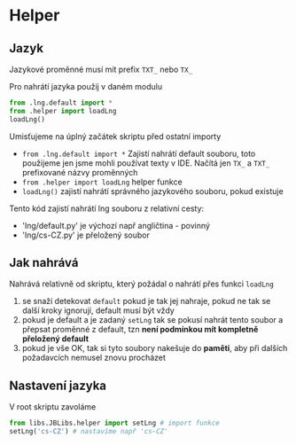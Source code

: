 # Helper
<!-- cspell:ignore nakešuje -->
## Jazyk

Jazykové proměnné musí mít prefix `TXT_` nebo `TX_`

Pro nahrátí jazyka použij v daném modulu

```py
from .lng.default import * 
from .helper import loadLng
loadLng()
```

Umisťujeme na úplný začátek skriptu před ostatní importy

- `from .lng.default import *` Zajistí nahrátí default souboru, toto použijeme jen jsme mohli používat texty v IDE. Načítá jen `TX_` a `TXT_` prefixované názvy proměnných
- `from .helper import loadLng` helper funkce
- `loadLng()` zajistí nahrátí správného jazykového souboru, pokud existuje

Tento kód zajistí nahrátí lng souboru z relativní cesty:

- 'lng/default.py' je výchozí např angličtina - povinný
- 'lng/cs-CZ.py' je přeložený soubor

## Jak nahrává

Nahrává relativně od skriptu, který požádal o nahrátí přes funkci `loadLng`

1. se snaží detekovat `default` pokud je tak jej nahraje, pokud ne tak se další kroky ignorují, default musí být vždy
2. pokud je default a je zadaný `setLng` tak se pokusí nahrát tento soubor a přepsat proměnné z default, tzn **není podmínkou mít kompletně přeložený default**
3. pokud je vše OK, tak si tyto soubory nakešuje do **paměti**, aby při dalších požadavcích nemusel znovu procházet

## Nastavení jazyka

V root skriptu zavoláme

```py
from libs.JBLibs.helper import setLng # import funkce
setLng('cs-CZ') # nastavíme např 'cs-CZ'
```
